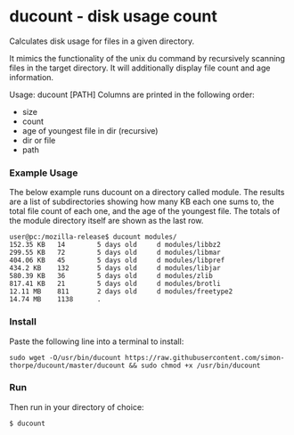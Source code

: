 # ducount - disk usage count
Calculates disk usage for files in a given directory.

It mimics the functionality of the unix du command by recursively scanning files in
the target directory. It will additionally display file count and age information.

Usage: ducount [PATH]
Columns are printed in the following order:
- size
- count
- age of youngest file in dir (recursive)
- dir or file
- path

### Example Usage
The below example runs ducount on a directory called module. The results are a list of subdirectories showing how many KB each one sums to, the total file count of each one, and the age of the youngest file. The totals of the module directory itself are shown as the last row.
```
user@pc:/mozilla-release$ ducount modules/
152.35 KB   14        5 days old     d modules/libbz2
299.55 KB   72        5 days old     d modules/libmar
404.06 KB   45        5 days old     d modules/libpref
434.2 KB    132       5 days old     d modules/libjar
580.39 KB   36        5 days old     d modules/zlib
817.41 KB   21        5 days old     d modules/brotli
12.11 MB    811       2 days old     d modules/freetype2
14.74 MB    1138      .
```

### Install
Paste the following line into a terminal to install:
```
sudo wget -O/usr/bin/ducount https://raw.githubusercontent.com/simon-thorpe/ducount/master/ducount && sudo chmod +x /usr/bin/ducount
```

### Run
Then run in your directory of choice:
```
$ ducount
```
